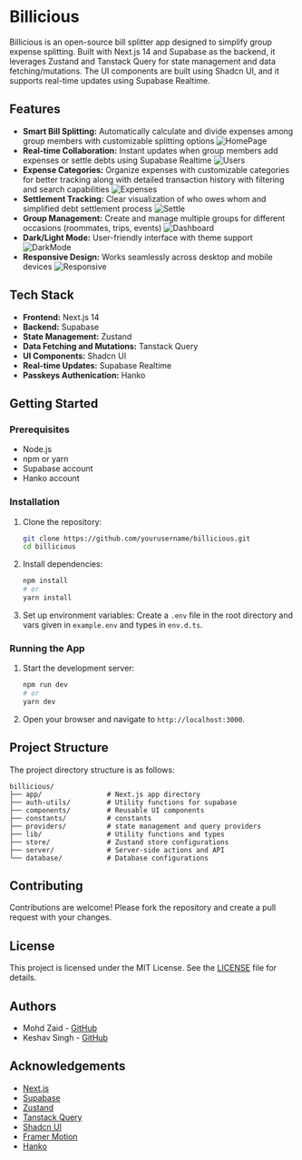 # Billicious

Billicious is an open-source bill splitter app designed to simplify group expense splitting. Built with Next.js 14 and Supabase as the backend, it leverages Zustand and Tanstack Query for state management and data fetching/mutations. The UI components are built using Shadcn UI, and it supports real-time updates using Supabase Realtime.

## Features

- **Smart Bill Splitting:** Automatically calculate and divide expenses among group members with customizable splitting options
  ![HomePage](./mockups/Screenshot%202024-12-08%20at%2011.24.41 PM.png)
- **Real-time Collaboration:** Instant updates when group members add expenses or settle debts using Supabase Realtime
  ![Users](./mockups/Screenshot%202024-12-08%20at%2010.16.12 PM.png)
- **Expense Categories:** Organize expenses with customizable categories for better tracking along with detailed transaction history with filtering and search capabilities
  ![Expenses](./mockups/Screenshot%202024-12-08%20at%2011.25.08 PM.png)
- **Settlement Tracking:** Clear visualization of who owes whom and simplified debt settlement process
  ![Settle](./mockups/Screenshot%202024-12-08%20at%2011.24.46 PM.png)
- **Group Management:** Create and manage multiple groups for different occasions (roommates, trips, events)
  ![Dashboard](./mockups/Screenshot%202024-12-08%20at%2011.32.19 PM.png)
- **Dark/Light Mode:** User-friendly interface with theme support
  ![DarkMode](./mockups/Screenshot%202024-12-08%20at%2010.19.48 PM.png)
- **Responsive Design:** Works seamlessly across desktop and mobile devices
  ![Responsive](./mockups/Screenshot%202024-12-08%20at%2011.35.36 PM.png)

## Tech Stack

- **Frontend:** Next.js 14
- **Backend:** Supabase
- **State Management:** Zustand
- **Data Fetching and Mutations:** Tanstack Query
- **UI Components:** Shadcn UI
- **Real-time Updates:** Supabase Realtime
- **Passkeys Authenication:** Hanko

## Getting Started

### Prerequisites

- Node.js
- npm or yarn
- Supabase account
- Hanko account

### Installation

1. Clone the repository:

   ```bash
   git clone https://github.com/yourusername/billicious.git
   cd billicious
   ```

2. Install dependencies:

   ```bash
   npm install
   # or
   yarn install
   ```

3. Set up environment variables:
   Create a `.env` file in the root directory and vars given in `example.env` and types in `env.d.ts`.

### Running the App

1. Start the development server:

   ```bash
   npm run dev
   # or
   yarn dev
   ```

2. Open your browser and navigate to `http://localhost:3000`.

## Project Structure

The project directory structure is as follows:

```
billicious/
├── app/                # Next.js app directory
├── auth-utils/         # Utility functions for supabase
├── components/         # Reusable UI components
├── constants/          # constants
├── providers/          # state management and query providers
├── lib/                # Utility functions and types
├── store/              # Zustand store configurations
├── server/             # Server-side actions and API
└── database/           # Database configurations
```

## Contributing

Contributions are welcome! Please fork the repository and create a pull request with your changes.

## License

This project is licensed under the MIT License. See the [LICENSE](LICENSE) file for details.

## Authors

- Mohd Zaid - [GitHub](https://github.com/BioHazard786)
- Keshav Singh - [GitHub](https://github.com/K0DEL)

## Acknowledgements

- [Next.js](https://nextjs.org/)
- [Supabase](https://supabase.com/)
- [Zustand](https://github.com/pmndrs/zustand)
- [Tanstack Query](https://tanstack.com/query/latest)
- [Shadcn UI](https://ui.shadcn.com/)
- [Framer Motion](https://motion.dev/)
- [Hanko](https://www.hanko.io/)
